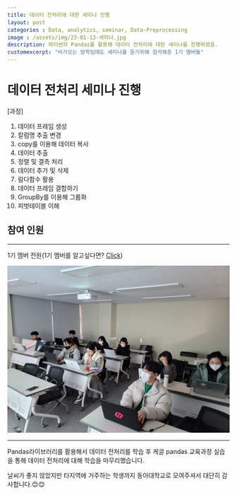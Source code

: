 ```yaml
---
title: 데이터 전처리에 대한 세미나 진행
layout: post   
categories : Data, analytics, seminar, Data-Preprocessing
image : /assets/img/23-01-13-세미나.jpg
description: 파이썬의 Pandas를 활용해 데이터 전처리에 대한 세미나를 진행하였음.
customexcerpt: "비가오는 방학임에도 세미나를 듣기위해 참석해준 1기 멤버들"
---
```



# 데이터 전처리 세미나 진행

[과정]
1. 데이터 프레임 생성
2. 칼럼명 추출 변경
3. copy를 이용해 데이터 복사
4. 데이터 추출
5. 정렬 및 결측 처리
7. 데이터 추가 및 삭제
8. 람다함수 활용
9. 데이터 프레임 결합하기
10. GroupBy를 이용해 그룹화
11. 피벗테이블 이해

## 참여 인원
----
1기 멤버 전원(1기 멤버를 알고싶다면? [Click](https://dau-bigdatateams.github.io/2022/12/08/1st-Member.html))

![23-01-13 세미나](/assets/img/23-01-13-세미나.jpg)  

----

Pandas라이브러리를 활용해서 데이터 전처리를 학습 후 케글 pandas 교육과정 실습을 통해 데이터 전처리에 대해 학습을 마무리했습니다.

날씨가 좋지 않았지만 타지역에 거주하는 학생까지 동아대학교로 모여주셔서 대단히 감사합니다.😊😊

